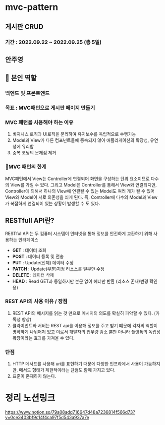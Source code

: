 # mvc-pattern

## 게시판 CRUD

### 기간 : 2022.09.22 ~ 2022.09.25 (총 5일)

## 안주영

## 📌 본인 역할

### 백엔드 및 프론트엔드

### 목표 : MVC패턴으로 게시판 페이지 만들기

### MVC 패턴을 사용해야 하는 이유
1. 비지니스 로직과 UI로직을 분리하여 유지보수를 독립적으로 수행가능
2. Model과 View가 다른 컴포넌트들에 종속되지 않아 애플리케이션의 확장성, 유연성에 유리함
3. 중복 코딩의 문제점 제거

### 💢MVC 패턴의 한계

MVC패턴에서 View는 Controller에 연결되어 화면을 구성하는 단위 요소이므로 다수의 View를 가질 수 있다. 
그리고 Model은 Controller를 통해서 View와 연결되지만, Controller에 의해서 하나의 View에 연결될 수 있는 Model도 여러 개가 될 수 있어 View와 Model이 서로 의존성을 띄게 된다. 
즉, Controller에 다수의 Model과 View가 복잡하게 연결되어 있는 상황이 발생할 수 도 있다.

## RESTfull API란?

RESTful API는 두 컴퓨터 시스템이 인터넷을 통해 정보를 안전하게 교환하기 위해 사용하는 인터페이스

- **GET** : 데이터 조회
- **POST** : 데이터 등록 및 전송
- **PUT** : Update(전체) 데이터 수정
- **PATCH** : Update(부분)지정 리소스를 일부만 수정
- **DELETE** : 데이터 삭제
- **HEAD** : Read GET과 동일하지만 본문 없이 헤더만 반환 (리소스 존재/변경 확인용)

### REST API의 사용 이유 / 장점

1. REST API의 메시지를 읽는 것 만으로 메시지의 의도를 확실히 파악할 수 있다. (가독성 향상)
2. 클라이언트와 서버는 REST api를 이용해 정보를 주고 받기 떄문에 각자의 역할이 명확하게 나뉘어져 있고 
    이로서 개발자의 업무량 감소 뿐만 아니라 플랫폼의 독립성 확장이라는 효과를 가져올 수 있다.

### 단점

1. HTTP 메서드를 사용해 uri를 표현하기 때문에 다양한 인프라에서 사용이 가능하지만, 메서드 형태가 제한적이라는 단점도 함께 가지고 있다.
2. 표준이 존재하지 않는다.

# 정리 노션링크
https://www.notion.so/79a08add716647d48a7236814f566d73?v=0ce3403bf9c14f4ca97f5d543a937a7e
